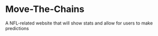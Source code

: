 # Move-The-Chains
A NFL-related website that will show stats and allow for users to make predictions
